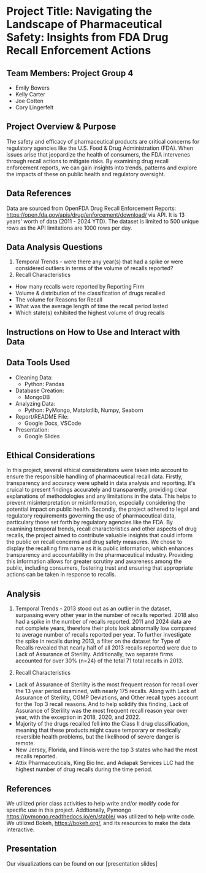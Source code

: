 # Project Title: Navigating the Landscape of Pharmaceutical Safety: Insights from FDA Drug Recall Enforcement Actions

## Team Members: Project Group 4
- Emily Bowers
- Kelly Carter 
- Joe Cotten
- Cory Lingerfelt

## Project Overview & Purpose
The safety and efficacy of pharmaceutical products are critical concerns for regulatory agencies like the U.S. Food & Drug Administration (FDA). When issues arise that jeopardize the health of consumers, the FDA intervenes through recall actions to mitigate risks. By examining drug recall enforcement reports, we can gain insights into trends, patterns and explore the impacts of these on public health and regulatory oversight. 

## Data References
Data are sourced from OpenFDA Drug Recall Enforcement Reports: https://open.fda.gov/apis/drug/enforcement/download/ via API. It is 13 years' worth of data (2011 - 2024 YTD). The dataset is limited to 500 unique rows as the API limitations are 1000 rows per day.  

## Data Analysis Questions
1. Temporal Trends - were there any year(s) that had a spike or were considered outliers in terms of the volume of recalls reported?
2. Recall Characteristics
  - How many recalls were reported by Reporting Firm
  - Volume & distribution of the classification of drugs recalled
  - The volume for Reasons for Recall
  - What was the average length of time the recall period lasted
  - Which state(s) exhibited the highest volume of drug recalls

## Instructions on How to Use and Interact with Data




## Data Tools Used
- Cleaning Data: 
  - Python: Pandas
- Database Creation: 
  - MongoDB
- Analyzing Data:
  - Python: PyMongo, Matplotlib, Numpy, Seaborn
- Report/README File:
  - Google Docs, VSCode
- Presentation:
  - Google Slides

## Ethical Considerations
In this project, several ethical considerations were taken into account to ensure the responsible handling of pharmaceutical recall data. Firstly, transparency and accuracy were upheld in data analysis and reporting. It's cruical to present findings accurately and transparently, providing clear explanations of methodologies and any limitations in the data. This helps to prevent misinterpretation or misinformation, especially considering the potential impact on public health. Secondly, the project adhered to legal and regulatory requirements governing the use of pharmaceutical data, particulary those set forth by regulatory agencies like the FDA. By examining temporal trends, recall characteristics and other aspects of drug recalls, the project aimed to contribute valuable insights that could inform the public on recall concerns and drug safety measures. We chose to display the recalling firm name as it is public information, which enhances transparency and accountability in the pharmaceutical industry. Providing this information allows for greater scrutiny and awareness among the public, including consumers, fostering trust and ensuring that appropriate actions can be taken in response to recalls.

## Analysis 
1. Temporal Trends - 2013 stood out as an outlier in the dataset, surpassing every other year in the number of recalls reported. 2018 also had a spike in the number of recalls reported. 2011 and 2024 data are not complete years, therefore their plots look abnormally low compared to average number of recalls reported per year. To further investigate the spike in recalls during 2013, a filter on the dataset for Type of Recalls revealed that nearly half of all 2013 recalls reported were due to Lack of Assurance of Sterility. Additionally, two separate firms accounted for over 30% (n=24) of the total 71 total recalls in 2013.

2. Recall Characteristics
  - Lack of Assurance of Sterility is the most frequent reason for recall over the 13 year period examined, with nearly 175 recalls. Along with Lack of Assurance of Sterility, CGMP Deviations, and Other recall types account for the Top 3 recall reasons. And to help solidify this finding, Lack of Assurance of Sterility was the most frequent recall reason year over year, with the exception in 2018, 2020, and 2022.
  - Majority of the drugs recalled fell into the Class II drug classification, meaning that these products might cause temporary or medically reversible health problems, but the likelihood of severe danger is remote.
  - New Jersey, Florida, and Illinois were the top 3 states who had the most recalls reported. 
  - Attix Pharmaceuticals, King Bio Inc. and Adiapak Services LLC had the highest number of drug recalls during the time period. 

## References
We utilized prior class activities to help write and/or modify code for specific use in this project. Addtionally, Pymongo https://pymongo.readthedocs.io/en/stable/ was utilized to help write code. 
We utilized Bokeh, https://bokeh.org/, and its resources to make the data interactive. 


## Presentation
Our visualizations can be found on our [presentation slides]
